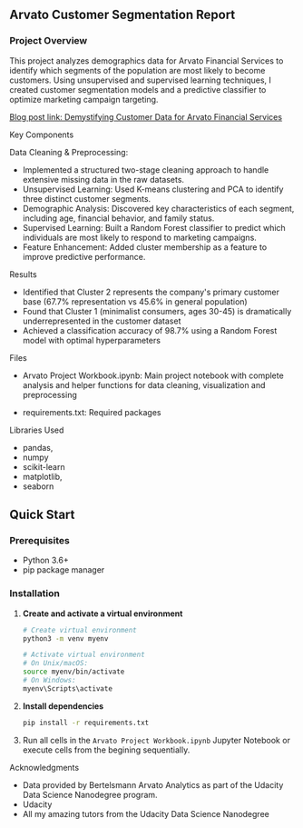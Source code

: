 ## Arvato Customer Segmentation Report
### Project Overview

This project analyzes demographics data for Arvato Financial Services to identify which segments of the population are most likely to become customers. Using unsupervised and supervised learning techniques, I created customer segmentation models and a predictive classifier to optimize marketing campaign targeting.

[Blog post link: Demystifying Customer Data for Arvato Financial Services](https://medium.com/@emmaezenwere/introduction-demystifying-customer-data-for-arvato-financial-services-497fc3cf7086)

Key Components

Data Cleaning & Preprocessing: 
- Implemented a structured two-stage cleaning approach to handle extensive missing data in the raw datasets.
- Unsupervised Learning: Used K-means clustering and PCA to identify three distinct customer segments.
- Demographic Analysis: Discovered key characteristics of each segment, including age, financial behavior, and family status.
- Supervised Learning: Built a Random Forest classifier to predict which individuals are most likely to respond to marketing campaigns.
- Feature Enhancement: Added cluster membership as a feature to improve predictive performance.

Results

- Identified that Cluster 2 represents the company's primary customer base (67.7% representation vs 45.6% in general population)
- Found that Cluster 1 (minimalist consumers, ages 30-45) is dramatically underrepresented in the customer dataset
- Achieved a classification accuracy of 98.7% using a Random Forest model with optimal hyperparameters

Files

- Arvato Project Workbook.ipynb: Main project notebook with complete analysis and helper functions for data cleaning, visualization and preprocessing

- requirements.txt: Required packages

Libraries Used

- pandas, 
- numpy
- scikit-learn
- matplotlib, 
- seaborn




## Quick Start

### Prerequisites

- Python 3.6+
- pip package manager

### Installation

1. **Create and activate a virtual environment**
   ```bash
   # Create virtual environment
   python3 -m venv myenv
   
   # Activate virtual environment
   # On Unix/macOS:
   source myenv/bin/activate
   # On Windows:
   myenv\Scripts\activate
   ```

2. **Install dependencies**
   ```bash
   pip install -r requirements.txt
   ```

3. Run all cells in the `Arvato Project Workbook.ipynb` Jupyter Notebook 
or execute cells from the begining sequentially.

Acknowledgments

- Data provided by Bertelsmann Arvato Analytics as part of the Udacity Data Science Nanodegree program.
- Udacity
- All my amazing tutors from the Udacity Data Science Nanodegree